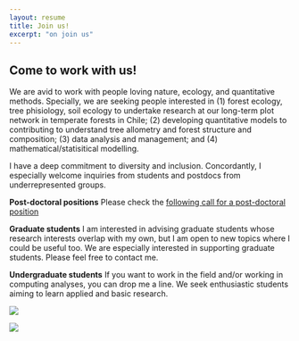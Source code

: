 ```yaml
---
layout: resume
title: Join us!
excerpt: "on join us"
---
```


## Come to work with us!

We are avid to work with people loving nature, ecology, and quantitative methods. Specially, we are seeking people interested in (1) forest ecology, tree phisiology, soil ecology to undertake research 
at our long-term plot network in temperate forests in Chile;
(2) developing quantitative models to contributing to understand tree allometry and forest structure and composition; 
 (3) data analysis and management; and (4) mathematical/statisitical modelling.

I have a deep commitment to diversity and inclusion. Concordantly, I especially welcome inquiries from students and postdocs from underrepresented groups.

__Post-doctoral positions__
Please check the [following call for a post-doctoral position](/2020-08-18-postDoc.md)

__Graduate students__
I am interested in advising graduate students whose research interests overlap with my own, but I am open to new topics where I could be useful too. We are especially interested in supporting graduate students. Please feel free to contact me. 

__Undergraduate students__
If you want to work in the field and/or working in computing analyses, you can drop me a line. We seek enthusiastic students aiming
to learn applied and basic research.

![](images/lircay02.jpg)

![](images/renoCoigue03.jpg)


<!-- ### Footer
I have none currently available funding for post-doctoral positions; nonetheless, prospective interested people can apply to the Chilean National
Science Foundation programm to cover a post-doctoral research stay with us. 
Last updated: August 2020 -->
